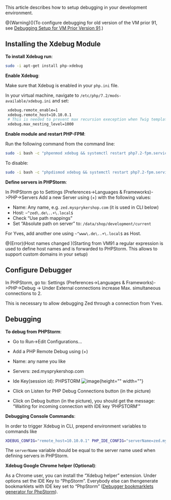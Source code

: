 This article describes how to setup debugging in your development environment.

@(Warning)()(To configure debugging for old version of the VM prior 91, see [Debugging Setup for VM Prior Version 91](https://documentation.spryker.com/v4/debugging-setup-prior-vm91).)

## Installing the Xdebug Module

**To install Xdebug run**:

```bash
sudo -i apt-get install php-xdebug
```

**Enable Xdebug**:

Make sure that Xdebug is enabled in your `php.ini` file.

In your virtual machine, navigate to `/etc/php/7.2/mods-available/xdebug.ini` and set:

```bash
 xdebug.remote_enable=1
 xdebug.remote_host=10.10.0.1
 # This is needed to prevent max recursion exeception when Twig templates are very complicated
 xdebug.max_nesting_level=1000
```

**Enable module and restart PHP-FPM**:

Run the following command from the command line:

```bash
sudo -i bash -c "phpenmod xdebug && systemctl restart php7.2-fpm.service"
```

To disable:

```bash
sudo -i bash -c "phpdismod xdebug && systemctl restart php7.2-fpm.service"
```

**Define servers in PHPStorm**:

In PHPStorm go to Settings (Preferences->Languages & Frameworks)->PHP->Servers Add a new Server using (+) with the following values:

* Name: Any name, e.g. `zed.mysprykershop.com` (it is used in CLI below)
* Host: `~^zed\.de\..+\.local$`
* Check “Use path mappings”
* Set “Absolute path on server” to: `/data/shop/development/current`

For Yves, add another one using `~^www\.de\..+\.local$` as Host.

@(Error)(Host names changed )(Starting from VM91 a regular expression is used to define host names and is forwarded to PHPStorm. This allows to support custom domains in your setup)

## Configure Debugger

In PHPStorm, go to: Settings (Preferences->Languages & Frameworks)->PHP->Debug -> Under External connections increase Max. simultaneous connections to 2.

This is necessary to allow debugging Zed through a connection from Yves.

## Debugging

**To debug from PHPStorm**:

* Go to Run->Edit Configurations…
* Add a PHP Remote Debug using (+)
* Name: any name you like
* Servers: zed.mysprykershop.com
* Ide Key(session id): PHPSTORM
![image](https://spryker.s3.eu-central-1.amazonaws.com/docs/Developer+Guide/Installation/Debugging/debugging-php-storm.png){height="" width=""}

* Click on Listen for PHP Debug Connections button (in the picture)
* Click on Debug button (in the picture), you should get the message: “Waiting for incoming connection with IDE key ‘PHPSTORM’”

**Debugging Console Commands**:

In order to trigger Xdebug in CLI, prepend environment variables to commands like

```bash
XDEBUG_CONFIG="remote_host=10.10.0.1" PHP_IDE_CONFIG="serverName=zed.mysprykershop.com" vendor/bin/console <command>
```

The `serverName` variable should be equal to the server name used when defining servers in PHPStorm.

**Xdebug Google Chrome helper (Optional)**:

As a Chrome user, you can install the “Xdebug helper” extension. Under options set the IDE Key to “PhpStorm”. Everybody else can thengenerate bookmarklets with IDE key set to “PhpStorm” ([Debugger bookmarklets generator for PhpStorm](http://www.jetbrains.com/phpstorm/marklets/)).
